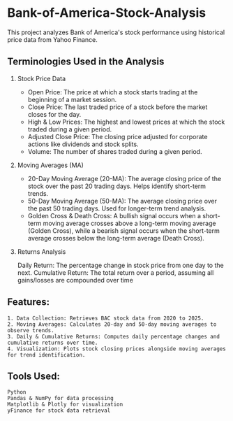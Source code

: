# Bank-of-America-Stock-Analysis

This project analyzes Bank of America's stock performance using historical price data from Yahoo Finance.

## Terminologies Used in the Analysis
1. Stock Price Data

     * Open Price:
       The price at which a stock starts trading at the beginning of a market session.
     * Close Price:
       The last traded price of a stock before the market closes for the day.
     * High & Low Prices:
       The highest and lowest prices at which the stock traded during a given period.
     * Adjusted Close Price:
       The closing price adjusted for corporate actions like dividends and stock splits.
     * Volume:
       The number of shares traded during a given period.

3. Moving Averages (MA)

    * 20-Day Moving Average (20-MA): The average closing price of the stock over the past 20 trading days. Helps identify short-term trends.
    * 50-Day Moving Average (50-MA): The average closing price over the past 50 trading days. Used for longer-term trend analysis.
    * Golden Cross & Death Cross: A bullish signal occurs when a short-term moving average crosses above a long-term moving average (Golden Cross), while a bearish signal occurs when the short-term average crosses below the long-term average (Death Cross).

4. Returns Analysis

    Daily Return: The percentage change in stock price from one day to the next.
    Cumulative Return: The total return over a period, assuming all gains/losses are compounded over time

## Features:
    1. Data Collection: Retrieves BAC stock data from 2020 to 2025.
    2. Moving Averages: Calculates 20-day and 50-day moving averages to observe trends.
    3. Daily & Cumulative Returns: Computes daily percentage changes and cumulative returns over time.
    4. Visualization: Plots stock closing prices alongside moving averages for trend identification.

## Tools Used:
    Python
    Pandas & NumPy for data processing
    Matplotlib & Plotly for visualization
    yFinance for stock data retrieval

